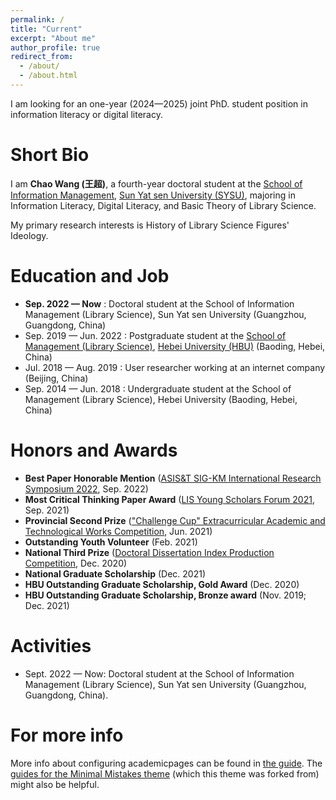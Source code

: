 ```yaml
---
permalink: /
title: "Current"
excerpt: "About me"
author_profile: true
redirect_from: 
  - /about/
  - /about.html
---
```


I am looking for an one-year (2024—2025) joint PhD. student position in information literacy or digital literacy.

Short Bio
======
I am **Chao Wang (王超)**, a fourth-year doctoral student at the [School of Information Management](https://ischool.sysu.edu.cn/zh-hans), [Sun Yat sen University (SYSU)](https://www.sysu.edu.cn/sysuen/), majoring in Information Literacy, Digital Literacy, and Basic Theory of Library Science.

My primary research interests is History of Library Science Figures' Ideology.

Education and Job
======
* **Sep. 2022 — Now** : Doctoral student at the School of Information Management (Library Science), Sun Yat sen University (Guangzhou, Guangdong, China)
* Sep. 2019 — Jun. 2022 : Postgraduate student at the [School of Management (Library Science)](http://manage.hbu.edu.cn/Graduate_show.php?cid=98&id=1524), [Hebei University (HBU)](http://en.hbu.cn/) (Baoding, Hebei, China)
* Jul. 2018 — Aug. 2019 : User researcher working at an internet company (Beijing, China)
* Sep. 2014 — Jun. 2018 : Undergraduate student at the School of Management (Library Science), Hebei University (Baoding, Hebei, China)

Honors and Awards
======
* **Best Paper Honorable Mention** ([ASIS&T SIG-KM International Research Symposium 2022](https://sigkmsymposium.ci.unt.edu/), Sep. 2022)
* **Most Critical Thinking Paper Award** ([LIS Young Scholars Forum 2021](http://www.im.pku.edu.cn/xwgg/xgxw/357089.htm), Sep. 2021)
* **Provincial Second Prize** (["Challenge Cup" Extracurricular Academic and Technological Works Competition](https://www.tiaozhanbei.net/), Jun. 2021)
* **Outstanding Youth Volunteer** (Feb. 2021)
* **National Third Prize** ([Doctoral Dissertation Index Production Competition](https://mp.weixin.qq.com/s/5PVOCXPOIW0dTGBnpITV9g), Dec. 2020)
* **National Graduate Scholarship** (Dec. 2021)
* **HBU Outstanding Graduate Scholarship, Gold Award** (Dec. 2020)
* **HBU Outstanding Graduate Scholarship, Bronze award** (Nov. 2019; Dec. 2021)

Activities
======
* Sept. 2022 — Now: Doctoral student at the School of Information Management (Library Science), Sun Yat sen University (Guangzhou, Guangdong, China).

For more info
======
More info about configuring academicpages can be found in [the guide](https://academicpages.github.io/markdown/). The [guides for the Minimal Mistakes theme](https://mmistakes.github.io/minimal-mistakes/docs/configuration/) (which this theme was forked from) might also be helpful.
